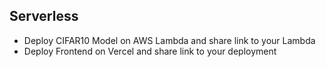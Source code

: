## Serverless

- Deploy CIFAR10 Model on AWS Lambda and share link to your Lambda
- Deploy Frontend on Vercel and share link to your deployment

 
